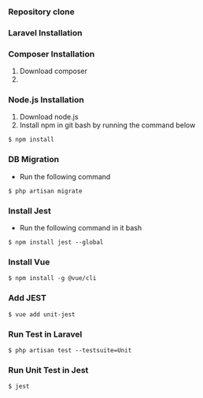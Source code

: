 ### Repository clone
### Laravel Installation
### Composer Installation
1. Download composer
2. 
### Node.js Installation
1. Download node.js
2. Install npm in git bash by running the command below
```
$ npm install
```
### DB Migration
- Run the following command
```
$ php artisan migrate
```
### Install Jest
- Run the following command in it bash
```
$ npm install jest --global
```
### Install Vue
```
$ npm install -g @vue/cli
```
### Add JEST
```
$ vue add unit-jest
```
### Run Test in Laravel
```
$ php artisan test --testsuite=Unit
```
### Run Unit Test in Jest
```
$ jest
```